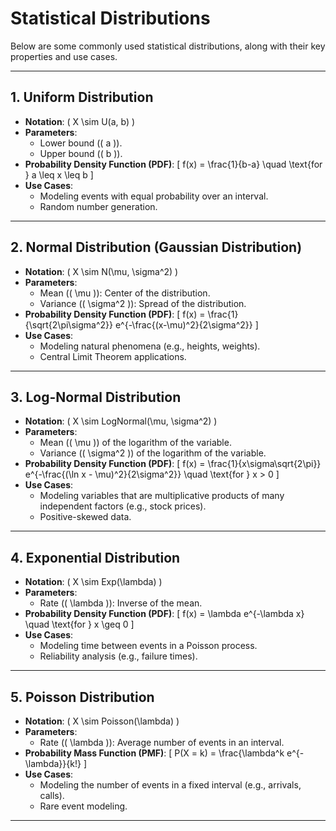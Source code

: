 # Statistical Distributions

Below are some commonly used statistical distributions, along with their key properties and use cases.

---

## 1. **Uniform Distribution**
   - **Notation**: \( X \sim U(a, b) \)
   - **Parameters**:
     - Lower bound (\( a \)).
     - Upper bound (\( b \)).
   - **Probability Density Function (PDF)**:
     \[
     f(x) = \frac{1}{b-a} \quad \text{for } a \leq x \leq b
     \]
   - **Use Cases**:
     - Modeling events with equal probability over an interval.
     - Random number generation.

---

## 2. **Normal Distribution (Gaussian Distribution)**
   - **Notation**: \( X \sim N(\mu, \sigma^2) \)
   - **Parameters**:
     - Mean (\( \mu \)): Center of the distribution.
     - Variance (\( \sigma^2 \)): Spread of the distribution.
   - **Probability Density Function (PDF)**:
     \[
     f(x) = \frac{1}{\sqrt{2\pi\sigma^2}} e^{-\frac{(x-\mu)^2}{2\sigma^2}}
     \]
   - **Use Cases**:
     - Modeling natural phenomena (e.g., heights, weights).
     - Central Limit Theorem applications.

---

## 3. **Log-Normal Distribution**
   - **Notation**: \( X \sim LogNormal(\mu, \sigma^2) \)
   - **Parameters**:
     - Mean (\( \mu \)) of the logarithm of the variable.
     - Variance (\( \sigma^2 \)) of the logarithm of the variable.
   - **Probability Density Function (PDF)**:
     \[
     f(x) = \frac{1}{x\sigma\sqrt{2\pi}} e^{-\frac{(\ln x - \mu)^2}{2\sigma^2}} \quad \text{for } x > 0
     \]
   - **Use Cases**:
     - Modeling variables that are multiplicative products of many independent factors (e.g., stock prices).
     - Positive-skewed data.

---

## 4. **Exponential Distribution**
   - **Notation**: \( X \sim Exp(\lambda) \)
   - **Parameters**:
     - Rate (\( \lambda \)): Inverse of the mean.
   - **Probability Density Function (PDF)**:
     \[
     f(x) = \lambda e^{-\lambda x} \quad \text{for } x \geq 0
     \]
   - **Use Cases**:
     - Modeling time between events in a Poisson process.
     - Reliability analysis (e.g., failure times).

---

## 5. **Poisson Distribution**
   - **Notation**: \( X \sim Poisson(\lambda) \)
   - **Parameters**:
     - Rate (\( \lambda \)): Average number of events in an interval.
   - **Probability Mass Function (PMF)**:
     \[
     P(X = k) = \frac{\lambda^k e^{-\lambda}}{k!}
     \]
   - **Use Cases**:
     - Modeling the number of events in a fixed interval (e.g., arrivals, calls).
     - Rare event modeling.

---